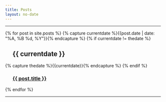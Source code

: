 ```yaml
---
title: Posts
layout: no-date
---
```


-----

{% for post in site.posts %}
  {% capture currentdate %}{{post.date | date: "%A, %B %d, %Y"}}{% endcapture %}
  {% if currentdate != thedate %}
  <ul>
      <h2>{{ currentdate }}</h2>
  </ul>
    {% capture thedate %}{{currentdate}}{% endcapture %} 
  {% endif %}
    <ul>
        <h3><a href="{{ post.url }}">{{ post.title }}</a></h3>
    </ul>
{% endfor %}

-----